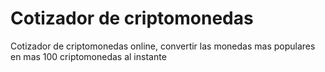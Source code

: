 # Cotizador de criptomonedas
Cotizador de criptomonedas online, convertir las monedas mas populares en mas 100 criptomonedas al instante
